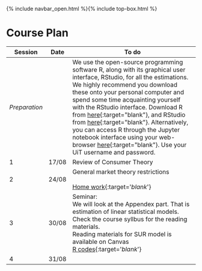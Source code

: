 {% include navbar_open.html %}{% include top-box.html %}

# Course Plan

| Session  | Date | To do                                            |
|------------------|---------|------------------------------------------------------------------|
| *Preparation*    |         | We use the open-source programming software R, along with its graphical user interface, RStudio, for all the estimations. We highly recommend you download these onto your personal computer and spend some time acquainting yourself with the RStudio interface. Download R from [here](https://cloud.r-project.org/){:target="blank"}, and RStudio from [here](https://posit.co/download/rstudio-desktop/){:target="blank"}. Alternatively, you can access R through the Jupyter notebook interface using your web-browser [here](https://jupyter.uit.no){:target="blank"}. Use your UiT username and password.   |
| 1                | 17/08    | Review of Consumer Theory  |
| 2                | 24/08    | General market theory restrictions  <br />   <br />  [Home work](https://uit.instructure.com/courses/31424/files?preview=2573652){:target='_blank_'}       |
| 3                |  30/08  | Seminar:<br /> We will look at the Appendex part. That is estimation of linear statistical models.  <br /> Check the course syllbus for the reading materials.<br />  Reading materials for SUR model is available on Canvas <br />[R codes](https://github.com/uit-sok-3008-h23/uit-sok-3008-h23.github.io/blob/main/R%20codes%20for%20chapter_10%2C%2011_and_%20SUR.R){:target='_blank_'} |
| 4                |  31/08  |     |
